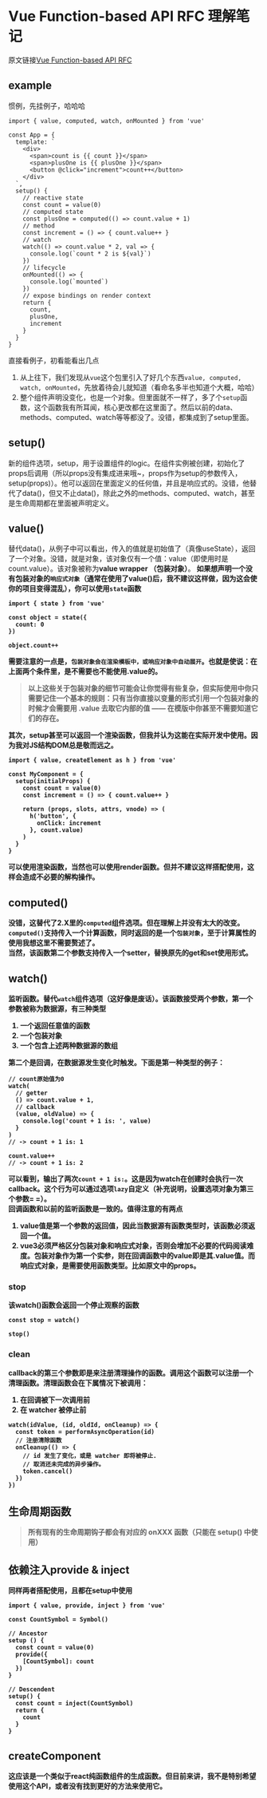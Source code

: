# Vue Function-based API RFC 理解笔记

原文链接[Vue Function-based API RFC](https://zhuanlan.zhihu.com/p/68477600)<br />

## example
惯例，先挂例子，哈哈哈
``` JS
import { value, computed, watch, onMounted } from 'vue'

const App = {
  template: `
    <div>
      <span>count is {{ count }}</span>
      <span>plusOne is {{ plusOne }}</span>
      <button @click="increment">count++</button>
    </div>
  `,
  setup() {
    // reactive state
    const count = value(0)
    // computed state
    const plusOne = computed(() => count.value + 1)
    // method
    const increment = () => { count.value++ }
    // watch
    watch(() => count.value * 2, val => {
      console.log(`count * 2 is ${val}`)
    })
    // lifecycle
    onMounted(() => {
      console.log(`mounted`)
    })
    // expose bindings on render context
    return {
      count,
      plusOne,
      increment
    }
  }
}
```

直接看例子，初看能看出几点<br />
1. 从上往下，我们发现从`vue`这个包里引入了好几个东西`value, computed, watch, onMounted`，先放着待会儿就知道（看命名多半也知道个大概，哈哈）
2. 整个组件声明没变化，也是一个对象。但里面就不一样了，多了个`setup`函数，这个函数我有所耳闻，核心更改都在这里面了。然后以前的data、methods、computed、watch等等都没了。没错，都集成到了setup里面。

## setup()
新的组件选项，setup，用于设置组件的logic。在组件实例被创建，初始化了props后调用（所以props没有集成进来哦~，props作为setup的参数传入，setup(props)）。他可以返回在里面定义的任何值，并且是响应式的。没错，他替代了data()，但又不止data()，除此之外的methods、computed、watch，甚至是生命周期都在里面被声明定义。

## value()
替代data()，从例子中可以看出，传入的值就是初始值了（真像useState），返回了一个对象。没错，就是对象，该对象仅有一个值：value（即使用时是count.value）。该对象被称为**value wrapper （包装对象）**。 <b>
如果想声明一个没有包装对象的`响应式对象`（通常在使用了value()后，我不建议这样做，因为这会使你的项目变得混乱），你可以使用`state`函数
``` JS
import { state } from 'vue'

const object = state({
  count: 0
})

object.count++
```

需要注意的一点是，`包装对象会在渲染模板中，或响应对象中自动展开`。也就是使说：在上面两个条件里，是不需要也不能使用.value的。

>以上这些关于包装对象的细节可能会让你觉得有些复杂，但实际使用中你只需要记住一个基本的规则：只有当你直接以变量的形式引用一个包装对象的时候才会需要用 .value 去取它内部的值 —— 在模版中你甚至不需要知道它们的存在。

其次，setup甚至可以返回一个渲染函数，但我并认为这能在实际开发中使用。因为我对JS结构DOM总是敬而远之。
``` JS
import { value, createElement as h } from 'vue'

const MyComponent = {
  setup(initialProps) {
    const count = value(0)
    const increment = () => { count.value++ }

    return (props, slots, attrs, vnode) => (
      h('button', {
        onClick: increment
      }, count.value)
    )
  }
} 
```
可以使用渲染函数，当然也可以使用render函数。但并不建议这样搭配使用，这样会造成不必要的解构操作。

## computed()
没错，这替代了2.X里的`computed`组件选项。但在理解上并没有太大的改变。`computed()`支持传入一个计算函数，同时返回的是一个`包装对象`，至于计算属性的使用我想这里不需要赘述了。<br />
当然，该函数第二个参数支持传入一个setter，替换原先的get和set使用形式。

## watch()
监听函数。替代`watch`组件选项（这好像是废话）。该函数接受两个参数，第一个参数被称为数据源，有三种类型
1. 一个返回任意值的函数
2. 一个包装对象
3. 一个包含上述两种数据源的数组

第二个是回调，在数据源发生变化时触发。下面是第一种类型的例子：

``` JS
// count原始值为0
watch(
  // getter
  () => count.value + 1,
  // callback
  (value, oldValue) => {
    console.log('count + 1 is: ', value)
  }
)
// -> count + 1 is: 1

count.value++
// -> count + 1 is: 2
```
可以看到，输出了两次`count + 1 is:`。这是因为watch在创建时会执行一次callback。这个行为可以通过选项`lazy`自定义（补充说明，设置选项对象为第三个参数= =）。<br />
回调函数和以前的监听函数是一致的。值得注意的有两点
1. value值是第一个参数的返回值，因此当数据源有函数类型时，该函数必须返回一个值。
2. vue3必须严格区分包装对象和响应式对象，否则会增加不必要的代码阅读难度。包装对象作为第一个实参，则在回调函数中的value即是其.value值。而响应式对象，是需要使用函数类型。比如原文中的props。

### stop
该watch()函数会返回一个停止观察的函数
```JS
const stop = watch()

stop()
```

### clean
callback的第三个参数即是来注册清理操作的函数。调用这个函数可以注册一个清理函数。清理函数会在下属情况下被调用：
1. 在回调被下一次调用前
2. 在 watcher 被停止前

```JS
watch(idValue, (id, oldId, onCleanup) => {
  const token = performAsyncOperation(id)
  // 注册清除函数
  onCleanup(() => {
    // id 发生了变化，或是 watcher 即将被停止.
    // 取消还未完成的异步操作。
    token.cancel()
  })
})
```

## 生命周期函数
> 所有现有的生命周期钩子都会有对应的 onXXX 函数（只能在 setup() 中使用）

## 依赖注入provide & inject
同样两者搭配使用，且都在setup中使用
``` JS
import { value, provide, inject } from 'vue'

const CountSymbol = Symbol()

// Ancestor
setup () {
  const count = value(0)
  provide({
    [CountSymbol]: count
  })
}

// Descendent
setup() {
  const count = inject(CountSymbol)
  return {
    count
  }
}
```

## createComponent
这应该是一个类似于react纯函数组件的生成函数。但目前来讲，我不是特别希望使用这个API，或者没有找到更好的方法来使用它。

